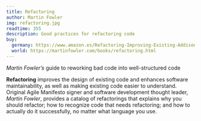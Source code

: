 ```yaml
---
title: Refactoring
author: Martin Fowler
img: refactoring.jpg
readtime: 355
description: Good practices for refactoring code
buy:
  germany: https://www.amazon.es/Refactoring-Improving-Existing-Addison-wesley-Signature/dp/0134757599
  world: https://martinfowler.com/books/refactoring.html
---
```


*Martin Fowler’s* guide to reworking bad code into well-structured code

**Refactoring** improves the design of existing code and enhances software maintainability, as well as making existing code easier to understand. Original Agile Manifesto signer and software development thought leader, *Martin Fowler*, provides a catalog of refactorings that explains why you should refactor; how to recognize code that needs refactoring; and how to actually do it successfully, no matter what language you use.
